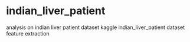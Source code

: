 # indian_liver_patient
analysis on indian liver patient dataset
kaggle indian_liver_patient dataset
feature extraction 
